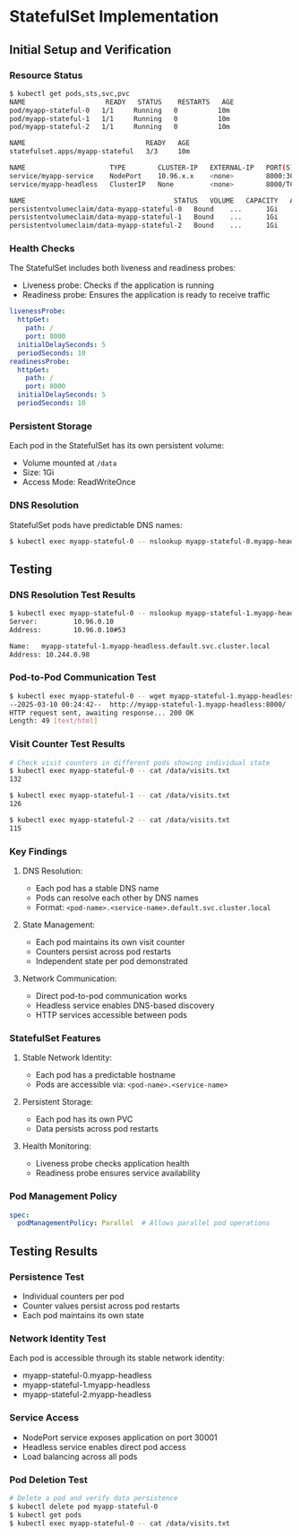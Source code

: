 # StatefulSet Implementation

## Initial Setup and Verification

### Resource Status
```bash
$ kubectl get pods,sts,svc,pvc
NAME                    READY   STATUS    RESTARTS   AGE
pod/myapp-stateful-0   1/1     Running   0          10m
pod/myapp-stateful-1   1/1     Running   0          10m
pod/myapp-stateful-2   1/1     Running   0          10m

NAME                              READY   AGE
statefulset.apps/myapp-stateful   3/3     10m

NAME                     TYPE        CLUSTER-IP   EXTERNAL-IP   PORT(S)    AGE
service/myapp-service    NodePort    10.96.x.x    <none>        8000:30001/TCP   1m
service/myapp-headless   ClusterIP   None         <none>        8000/TCP   10m

NAME                                     STATUS   VOLUME   CAPACITY   ACCESS MODES   AGE
persistentvolumeclaim/data-myapp-stateful-0   Bound    ...      1Gi        RWO            1m
persistentvolumeclaim/data-myapp-stateful-1   Bound    ...      1Gi        RWO            1m
persistentvolumeclaim/data-myapp-stateful-2   Bound    ...      1Gi        RWO            1m
```

### Health Checks
The StatefulSet includes both liveness and readiness probes:
- Liveness probe: Checks if the application is running
- Readiness probe: Ensures the application is ready to receive traffic
```yaml
livenessProbe:
  httpGet:
    path: /
    port: 8000
  initialDelaySeconds: 5
  periodSeconds: 10
readinessProbe:
  httpGet:
    path: /
    port: 8000
  initialDelaySeconds: 5
  periodSeconds: 10
```

### Persistent Storage
Each pod in the StatefulSet has its own persistent volume:
- Volume mounted at `/data`
- Size: 1Gi
- Access Mode: ReadWriteOnce

### DNS Resolution
StatefulSet pods have predictable DNS names:
```bash
$ kubectl exec myapp-stateful-0 -- nslookup myapp-stateful-0.myapp-headless
```

## Testing

### DNS Resolution Test Results
```bash
$ kubectl exec myapp-stateful-0 -- nslookup myapp-stateful-1.myapp-headless
Server:         10.96.0.10
Address:        10.96.0.10#53

Name:   myapp-stateful-1.myapp-headless.default.svc.cluster.local
Address: 10.244.0.98
```

### Pod-to-Pod Communication Test
```bash
$ kubectl exec myapp-stateful-0 -- wget myapp-stateful-1.myapp-headless:8000
--2025-03-10 00:24:42--  http://myapp-stateful-1.myapp-headless:8000/
HTTP request sent, awaiting response... 200 OK
Length: 49 [text/html]
```

### Visit Counter Test Results
```bash
# Check visit counters in different pods showing individual state
$ kubectl exec myapp-stateful-0 -- cat /data/visits.txt
132

$ kubectl exec myapp-stateful-1 -- cat /data/visits.txt
126

$ kubectl exec myapp-stateful-2 -- cat /data/visits.txt
115
```

### Key Findings
1. DNS Resolution:
   - Each pod has a stable DNS name
   - Pods can resolve each other by DNS names
   - Format: `<pod-name>.<service-name>.default.svc.cluster.local`

2. State Management:
   - Each pod maintains its own visit counter
   - Counters persist across pod restarts
   - Independent state per pod demonstrated

3. Network Communication:
   - Direct pod-to-pod communication works
   - Headless service enables DNS-based discovery
   - HTTP services accessible between pods

### StatefulSet Features
1. Stable Network Identity:
   - Each pod has a predictable hostname
   - Pods are accessible via: `<pod-name>.<service-name>`

2. Persistent Storage:
   - Each pod has its own PVC
   - Data persists across pod restarts

3. Health Monitoring:
   - Liveness probe checks application health
   - Readiness probe ensures service availability

### Pod Management Policy
```yaml
spec:
  podManagementPolicy: Parallel  # Allows parallel pod operations
```

## Testing Results

### Persistence Test
- Individual counters per pod
- Counter values persist across pod restarts
- Each pod maintains its own state

### Network Identity Test
Each pod is accessible through its stable network identity:
- myapp-stateful-0.myapp-headless
- myapp-stateful-1.myapp-headless
- myapp-stateful-2.myapp-headless

### Service Access
- NodePort service exposes application on port 30001
- Headless service enables direct pod access
- Load balancing across all pods

### Pod Deletion Test
```bash
# Delete a pod and verify data persistence
$ kubectl delete pod myapp-stateful-0
$ kubectl get pods
$ kubectl exec myapp-stateful-0 -- cat /data/visits.txt
``` 